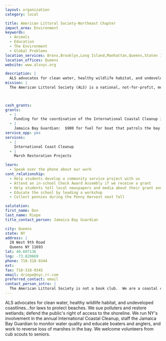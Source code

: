 ```yaml
---
layout: organization
category: local

title: American Littoral Society-Northeast Chapter
impact_area: Environment
keywords: 
  - Animals
  - Education
  - The Environment
  - Global Problems
location_services: Bronx,Brooklyn,Long Island,Manhattan,Queens,Staten Island,Greater New York
location_offices: Queens
website: www.alsnyc.org

description: |
  ALS advocates for clean water, healthy wildlife habitat, and undeveloped coastlines...for laws to protect beaches.  We sue polluters and restore wetlands; defend the public's right of access to the shoreline.  We run NY's involvement in the annual International Coastal Cleanup, staff the Jamaica Bay Guardian to monitor water quality and educate boaters and anglers, and work to reverse loss of marshes in the bay. We welcome volunteers from cub scouts to seniors.
mission: |
  The American Littoral Society (ALS) is a national, not-for-profit, membership organization, dedicated to the environmental well-being of coastal habitat.

  

cash_grants: 
grants: 
  - |
    Funding for the coordination of the International Coastal Cleanup in NY: $900 for mailing of supplies to beach captains.
  - |
    Jamaica Bay Guardian:  $900 for fuel for boat that patrols the bay
service_opp: yes
services: 
  - |
    International Coast Cleanup
  - |
    Marsh Restoration Projects

learn: 
  - Speak over the phone about our work
cont_relationship: 
  - Help students develop a community service project with us
  - Attend an in-school Check Award Assembly if we receive a grant
  - Help students tell local newspapers and media about their grant and/or project with us
  - Educate the school by leading a workshop
  - Collect pennies during the Penny Harvest next fall

salutation: 
first_name: Don
last_name: Riepe
title_contact_person: Jamaica Bay Guardian

city: Queens
state: NY
address: |
  28 West 9th Road  
  Queens NY 11693
lat: 40.607136
lng: -73.820669
phone: 718-318-9344
ext: 
fax: 718-318-9345
email: driepe@nyc.rr.com
preferred_contact: email
contact_person_intro: |
  The American Littoral Society is not a book club.  We are a coastal conservation organization working to protect the fragile fabric of life along the shore.  I have been director of our chapter for over 20 years and look forward to working with students who care about the environment.  This is the third year we have worked with Common Cents.
---
```

ALS advocates for clean water, healthy wildlife habitat, and undeveloped coastlines...for laws to protect beaches.  We sue polluters and restore wetlands; defend the public's right of access to the shoreline.  We run NY's involvement in the annual International Coastal Cleanup, staff the Jamaica Bay Guardian to monitor water quality and educate boaters and anglers, and work to reverse loss of marshes in the bay. We welcome volunteers from cub scouts to seniors.